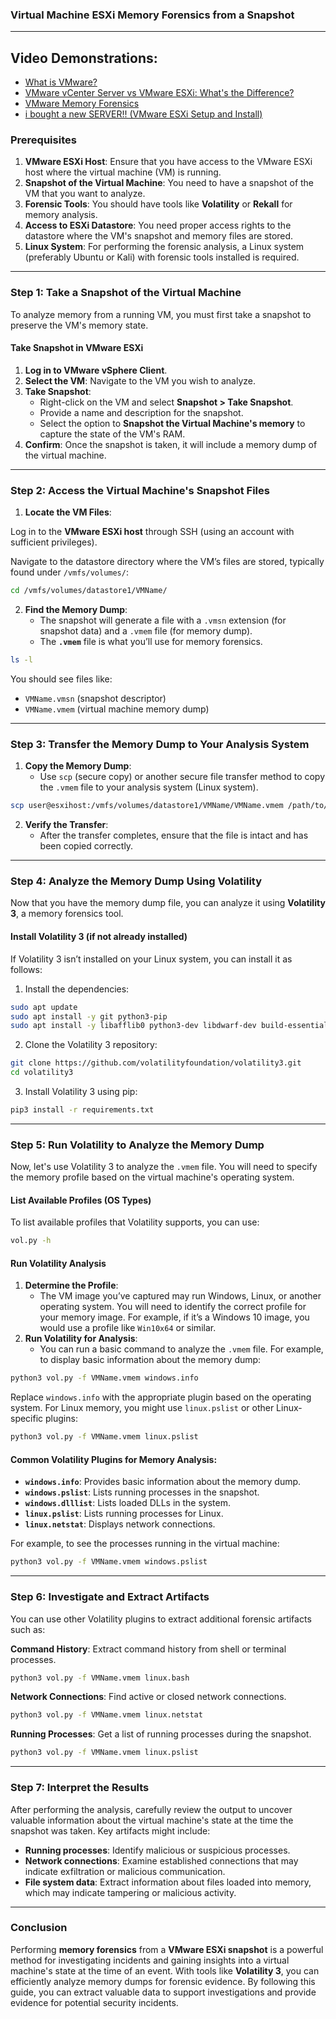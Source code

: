 ### **Virtual Machine ESXi Memory Forensics from a Snapshot**

---

## Video Demonstrations:
- [What is VMware?](https://www.youtube.com/watch?v=zPNCp9AV-vA)
- [VMware vCenter Server vs VMware ESXi: What's the Difference?](https://www.youtube.com/watch?v=xArL-GzFVOQ)
- [VMware Memory Forensics ](https://www.youtube.com/watch?v=P0yw93GJsYU)
- [i bought a new SERVER!! (VMware ESXi Setup and Install)](https://www.youtube.com/watch?v=apC1bOLbzbY)

### **Prerequisites**

1. **VMware ESXi Host**: Ensure that you have access to the VMware ESXi host where the virtual machine (VM) is running.
2. **Snapshot of the Virtual Machine**: You need to have a snapshot of the VM that you want to analyze.
3. **Forensic Tools**: You should have tools like **Volatility** or **Rekall** for memory analysis.
4. **Access to ESXi Datastore**: You need proper access rights to the datastore where the VM's snapshot and memory files are stored.
5. **Linux System**: For performing the forensic analysis, a Linux system (preferably Ubuntu or Kali) with forensic tools installed is required.

---

### **Step 1: Take a Snapshot of the Virtual Machine**

To analyze memory from a running VM, you must first take a snapshot to preserve the VM's memory state.

#### **Take Snapshot in VMware ESXi**

1. **Log in to VMware vSphere Client**.
2. **Select the VM**: Navigate to the VM you wish to analyze.
3. **Take Snapshot**:
    - Right-click on the VM and select **Snapshot > Take Snapshot**.
    - Provide a name and description for the snapshot.
    - Select the option to **Snapshot the Virtual Machine's memory** to capture the state of the VM's RAM.
4. **Confirm**: Once the snapshot is taken, it will include a memory dump of the virtual machine.

---

### **Step 2: Access the Virtual Machine's Snapshot Files**

1. **Locate the VM Files**:

Log in to the **VMware ESXi host** through SSH (using an account with sufficient privileges).

Navigate to the datastore directory where the VM’s files are stored, typically found under `/vmfs/volumes/`:
```bash
cd /vmfs/volumes/datastore1/VMName/
```
    
2. **Find the Memory Dump**:
    - The snapshot will generate a file with a `.vmsn` extension (for snapshot data) and a `.vmem` file (for memory dump).
    - The **`.vmem`** file is what you’ll use for memory forensics.

```bash
ls -l
```

You should see files like:
- `VMName.vmsn` (snapshot descriptor)
- `VMName.vmem` (virtual machine memory dump)

---

### **Step 3: Transfer the Memory Dump to Your Analysis System**

1. **Copy the Memory Dump**:
    - Use `scp` (secure copy) or another secure file transfer method to copy the `.vmem` file to your analysis system (Linux system).
```bash
scp user@esxihost:/vmfs/volumes/datastore1/VMName/VMName.vmem /path/to/analysis/machine/
```

2. **Verify the Transfer**:
    - After the transfer completes, ensure that the file is intact and has been copied correctly.

---

### **Step 4: Analyze the Memory Dump Using Volatility**

Now that you have the memory dump file, you can analyze it using **Volatility 3**, a memory forensics tool.

#### **Install Volatility 3 (if not already installed)**

If Volatility 3 isn’t installed on your Linux system, you can install it as follows:

1. Install the dependencies:
```bash
sudo apt update
sudo apt install -y git python3-pip
sudo apt install -y libafflib0 python3-dev libdwarf-dev build-essential
```

2. Clone the Volatility 3 repository:
```bash
git clone https://github.com/volatilityfoundation/volatility3.git
cd volatility3
```

3. Install Volatility 3 using pip:
```bash
pip3 install -r requirements.txt
```

---

### **Step 5: Run Volatility to Analyze the Memory Dump**

Now, let's use Volatility 3 to analyze the `.vmem` file. You will need to specify the memory profile based on the virtual machine's operating system.

#### **List Available Profiles (OS Types)**

To list available profiles that Volatility supports, you can use:
```bash
vol.py -h
```

#### **Run Volatility Analysis**

1. **Determine the Profile**:
    - The VM image you’ve captured may run Windows, Linux, or another operating system. You will need to identify the correct profile for your memory image. For example, if it’s a Windows 10 image, you would use a profile like `Win10x64` or similar.
2. **Run Volatility for Analysis**:
    - You can run a basic command to analyze the `.vmem` file. For example, to display basic information about the memory dump:

```bash
python3 vol.py -f VMName.vmem windows.info
```

Replace `windows.info` with the appropriate plugin based on the operating system. For Linux memory, you might use `linux.pslist` or other Linux-specific plugins:
```bash
python3 vol.py -f VMName.vmem linux.pslist
```


#### **Common Volatility Plugins for Memory Analysis:**

- **`windows.info`**: Provides basic information about the memory dump.
- **`windows.pslist`**: Lists running processes in the snapshot.
- **`windows.dlllist`**: Lists loaded DLLs in the system.
- **`linux.pslist`**: Lists running processes for Linux.
- **`linux.netstat`**: Displays network connections.

For example, to see the processes running in the virtual machine:
```bash
python3 vol.py -f VMName.vmem windows.pslist
```

---

### **Step 6: Investigate and Extract Artifacts**

You can use other Volatility plugins to extract additional forensic artifacts such as:

**Command History**: Extract command history from shell or terminal processes.
```bash
python3 vol.py -f VMName.vmem linux.bash
```

**Network Connections**: Find active or closed network connections.
```bash
python3 vol.py -f VMName.vmem linux.netstat
```

**Running Processes**: Get a list of running processes during the snapshot.
```bash
python3 vol.py -f VMName.vmem linux.pslist
```

---

### **Step 7: Interpret the Results**

After performing the analysis, carefully review the output to uncover valuable information about the virtual machine's state at the time the snapshot was taken. Key artifacts might include:

- **Running processes**: Identify malicious or suspicious processes.
- **Network connections**: Examine established connections that may indicate exfiltration or malicious communication.
- **File system data**: Extract information about files loaded into memory, which may indicate tampering or malicious activity.

---

### **Conclusion**

Performing **memory forensics** from a **VMware ESXi snapshot** is a powerful method for investigating incidents and gaining insights into a virtual machine's state at the time of an event. With tools like **Volatility 3**, you can efficiently analyze memory dumps for forensic evidence. By following this guide, you can extract valuable data to support investigations and provide evidence for potential security incidents.
